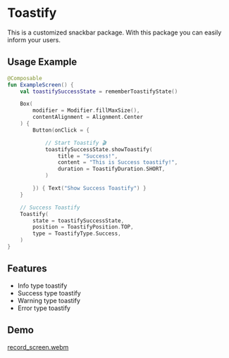 # Toastify
This is a customized snackbar package. With this package you can easily inform your users. 

## Usage Example
```kotlin
@Composable
fun ExampleScreen() {
    val toastifySuccessState = rememberToastifyState()

    Box(
        modifier = Modifier.fillMaxSize(),
        contentAlignment = Alignment.Center
    ) {
        Button(onClick = {

            // Start Toastify 🎬
            toastifySuccessState.showToastify(
                title = "Success!",
                content = "This is Success toastify!",
                duration = ToastifyDuration.SHORT,
            )

        }) { Text("Show Success Toastify") }
    }

    // Success Toastify
    Toastify(
        state = toastifySuccessState,
        position = ToastifyPosition.TOP,
        type = ToastifyType.Success,
    )
}
```

## Features
- Info type toastify
- Success type toastify
- Warning type toastify
- Error type toastify

## Demo
[record_screen.webm](https://github.com/user-attachments/assets/c3790024-01b1-44f9-9535-b7aeb03649bc)

